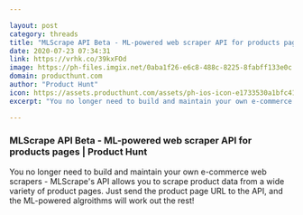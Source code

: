 ```yaml
---

layout: post
category: threads
title: "MLScrape API Beta - ML-powered web scraper API for products pages"
date: 2020-07-23 07:34:31
link: https://vrhk.co/39kxFOd
image: https://ph-files.imgix.net/0aba1f26-e6c8-488c-8225-8fabff133e0c.png?auto=format&fit=crop&frame=1&h=512&w=1024
domain: producthunt.com
author: "Product Hunt"
icon: https://assets.producthunt.com/assets/ph-ios-icon-e1733530a1bfc41080db8161823f1ef262cdbbc933800c0a2a706f70eb9c277a.png
excerpt: "You no longer need to build and maintain your own e-commerce web scrapers - MLScrape's API allows you to scrape product data from a wide variety of product pages. Just send the product page URL to the API, and the ML-powered algroithms will work out the rest!"

---
```


### MLScrape API Beta - ML-powered web scraper API for products pages | Product Hunt

You no longer need to build and maintain your own e-commerce web scrapers - MLScrape's API allows you to scrape product data from a wide variety of product pages. Just send the product page URL to the API, and the ML-powered algroithms will work out the rest!